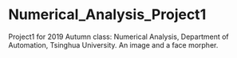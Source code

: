 # Numerical_Analysis_Project1
Project1 for 2019 Autumn class: Numerical Analysis, Department of Automation, Tsinghua University. An image and a face morpher.
